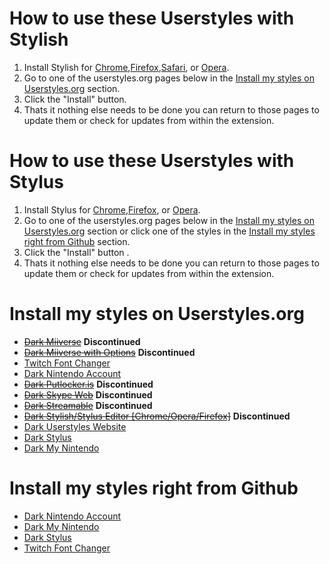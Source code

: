 # How to use these Userstyles with Stylish
1. Install Stylish for [Chrome](https://chrome.google.com/webstore/detail/fjnbnpbmkenffdnngjfgmeleoegfcffe),[Firefox](https://addons.mozilla.org/en-US/firefox/addon/stylish),[Safari](http://sobolev.us/stylish/), or [Opera](https://addons.opera.com/extensions/details/stylish/).
2. Go to one of the userstyles.org pages below in the [Install my styles on Userstyles.org](https://github.com/CodyMKW/My-Userstyles#install-my-styles-on-userstylesorg) section.
3. Click the "Install" button.
4. Thats it nothing else needs to be done you can return to those pages to update them or check for updates from within the extension.

# How to use these Userstyles with Stylus
1. Install Stylus for [Chrome](https://chrome.google.com/webstore/detail/stylus/clngdbkpkpeebahjckkjfobafhncgmne),[Firefox](https://addons.mozilla.org/firefox/addon/styl-us/), or [Opera](https://addons.opera.com/en/extensions/details/stylus/). 
2. Go to one of the userstyles.org pages below in the [Install my styles on Userstyles.org](https://github.com/CodyMKW/My-Userstyles#install-my-styles-on-userstylesorg) section or click one of the styles in the [Install my styles right from Github](https://github.com/CodyMKW/My-Userstyles#install-my-styles-right-from-github) section.
3. Click the "Install" button .
4. Thats it nothing else needs to be done you can return to those pages to update them or check for updates from within the extension.

# Install my styles on Userstyles.org
* ~~[Dark Miiverse](https://userstyles.org/styles/110066/dark-miiverse)~~ **Discontinued**
* ~~[Dark Miiverse with Options](https://userstyles.org/styles/106650/dark-miiverse-with-options)~~ **Discontinued**
* [Twitch Font Changer](https://userstyles.org/styles/108060/twitch-font-changer)
* [Dark Nintendo Account](https://userstyles.org/styles/139346/dark-nintendo-account)
* ~~[Dark Putlocker.is](https://userstyles.org/styles/125616/dark-putlocker-is)~~ **Discontinued**
* ~~[Dark Skype Web](https://userstyles.org/styles/117912/dark-skype-web)~~ **Discontinued**
* ~~[Dark Streamable](https://userstyles.org/styles/121561/dark-streamable)~~ **Discontinued**
* ~~[Dark Stylish/Stylus Editor [Chrome/Opera/Firefox]](https://userstyles.org/styles/127038/dark-stylish-stylus-editor-opera-chrome)~~ **Discontinued**
* [Dark Userstyles Website](https://userstyles.org/styles/141871/dark-userstyles-website)
* [Dark Stylus](https://userstyles.org/styles/142272/dark-stylus)
* [Dark My Nintendo](https://userstyles.org/styles/147381/dark-my-nintendo)

# Install my styles right from Github
* [Dark Nintendo Account](https://raw.githubusercontent.com/CodyMKW/My-Userstyles/master/Styles/Dark%20Nintendo%20Account/nintendo-account.user.css)
* [Dark My Nintendo](https://raw.githubusercontent.com/CodyMKW/My-Userstyles/master/Styles/Dark%20My%20Nintendo/my-nintendo.user.css)
* [Dark Stylus](https://raw.githubusercontent.com/CodyMKW/My-Userstyles/master/Styles/Dark%20Stylus/dark-stylus.user.css)
* [Twitch Font Changer](https://raw.githubusercontent.com/CodyMKW/My-Userstyles/master/Styles/Twitch%20Font%20Changer/twitch-font-changer.user.css)
